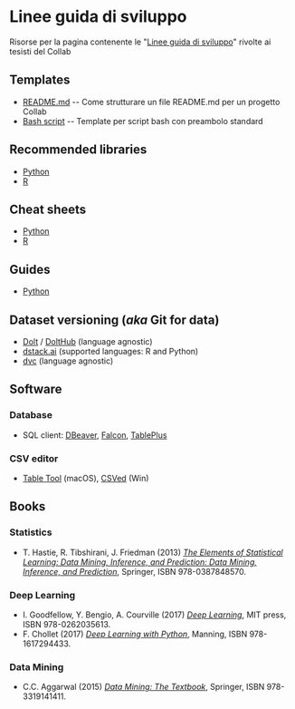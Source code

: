 # Linee guida di sviluppo
Risorse per la pagina contenente le "[Linee guida di sviluppo](http://collab.di.uniba.it/tesi-di-laurea/come-sviluppare-un-progetto-di-tesi/)" rivolte ai tesisti del Collab

## Templates
* [README.md](template/README.md) -- Come strutturare un file README.md per un progetto Collab
* [Bash script](template/bash-script.sh) -- Template per script bash con preambolo standard

## Recommended libraries

* [Python](Python/libraries.md)
* [R](R/libraries.md)


## Cheat sheets

* [Python](Python/cheat-sheets.md)
* [R](R/cheat-sheets.md)

## Guides

* [Python](Python/guides.md)


## Dataset versioning (*aka* Git for data)
* [Dolt](https://github.com/liquidata-inc/dolt) / [DoltHub](https://www.dolthub.com/) (language agnostic)
* [dstack.ai](https://dstack.ai/) (supported languages: R and Python)
* [dvc](https://dvc.org/) (language agnostic)


## Software

### Database
* SQL client: [DBeaver](https://dbeaver.io), [Falcon](https://github.com/plotly/falcon), [TablePlus](https://tableplus.com)

### CSV editor
* [Table Tool](https://github.com/jakob/TableTool) (macOS), [CSVed](https://csved.sjfrancke.nl/index.html) (Win)

## Books

### Statistics
* T. Hastie, R. Tibshirani, J. Friedman (2013) [*The Elements of Statistical Learning: Data Mining, Inference, and Prediction: Data Mining, Inference, and Prediction*](https://www.amazon.it/Elements-Statistical-Learning-Inference-Prediction/dp/0387848576/), Springer, ISBN 978-0387848570.

### Deep Learning
* I. Goodfellow, Y. Bengio, A. Courville (2017) [*Deep Learning*](https://www.amazon.it/Deep-Learning-Ian-Goodfellow/dp/0262035618/), MIT press, ISBN 978-0262035613.
* F. Chollet (2017) [*Deep Learning with Python*](https://www.amazon.it/Deep-Learning-Python-Francois-Chollet/dp/1617294438), Manning, ISBN 978-1617294433.

### Data Mining
* C.C. Aggarwal (2015) [*Data Mining: The Textbook*](https://www.amazon.it/Data-Mining-Textbook-Charu-Aggarwal/dp/3319141414), Springer, ISBN 978-3319141411.
